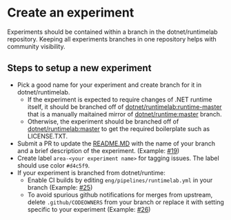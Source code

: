 # Create an experiment

Experiments should be contained within a branch in the dotnet/runtimelab repository. Keeping all experiments branches in one repository helps with community visibility.

## Steps to setup a new experiment

- Pick a good name for your experiment and create branch for it in dotnet/runtimelab.
   - If the experiment is expected to require changes of .NET runtime itself, it should be branched off of [dotnet/runtimelab:runtime-master](https://github.com/dotnet/runtimelab/tree/runtime-master) that is a manually maitained mirror of [dotnet/runtime:master](https://github.com/dotnet/runtime/tree/master) branch.
   - Otherwise, the experiment should be branched off of [dotnet/runtimelab:master](https://github.com/dotnet/runtimelab/tree/master) to get the required boilerplate such as LICENSE.TXT.
- Submit a PR to update the [README.MD](https://github.com/dotnet/runtimelab/blob/master/README.md#active-experimental-projects) with the name of your branch and a brief description of the experiment. (Example: [#19](https://github.com/dotnet/runtimelab/pull/19/files))
- Create label `area-<your experiment name>` for tagging issues. The label should use color `#d4c5f9`. 
- If your experiment is branched from dotnet/runtime:
   - Enable CI builds by editing `eng/pipelines/runtimelab.yml` in your branch (Example: [#25](https://github.com/dotnet/runtimelab/pull/25/files))
   - To avoid spurious github notifications for merges from upstream, delete `.github/CODEOWNERS` from your branch or replace it with setting specific to your experiment (Example: [#26](https://github.com/dotnet/runtimelab/pull/26/files))